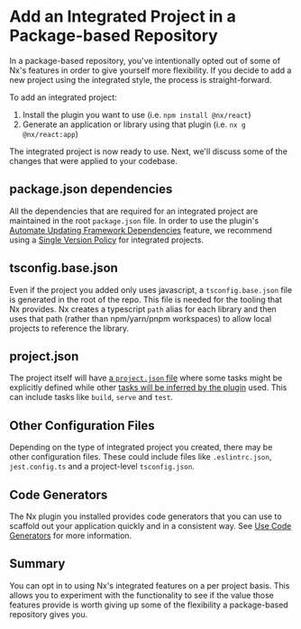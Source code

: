 # Add an Integrated Project in a Package-based Repository

In a package-based repository, you've intentionally opted out of some of Nx's features in order to give yourself more flexibility. If you decide to add a new project using the integrated style, the process is straight-forward.

To add an integrated project:

1. Install the plugin you want to use (i.e. `npm install @nx/react`)
2. Generate an application or library using that plugin (i.e. `nx g @nx/react:app`)

The integrated project is now ready to use. Next, we'll discuss some of the changes that were applied to your codebase.

## package.json dependencies

All the dependencies that are required for an integrated project are maintained in the root `package.json` file. In order to use the plugin's [Automate Updating Framework Dependencies](/features/automate-updating-dependencies) feature, we recommend using a [Single Version Policy](/concepts/more-concepts/dependency-management#single-version-policy) for integrated projects.

## tsconfig.base.json

Even if the project you added only uses javascript, a `tsconfig.base.json` file is generated in the root of the repo. This file is needed for the tooling that Nx provides. Nx creates a typescript `path` alias for each library and then uses that path (rather than npm/yarn/pnpm workspaces) to allow local projects to reference the library.

## project.json

The project itself will have [a `project.json` file](/reference/project-configuration#project-level-configuration-files) where some tasks might be explicitly defined while other [tasks will be inferred by the plugin](/concepts/inferred-tasks) used. This can include tasks like `build`, `serve` and `test`.

## Other Configuration Files

Depending on the type of integrated project you created, there may be other configuration files. These could include files like `.eslintrc.json`, `jest.config.ts` and a project-level `tsconfig.json`.

## Code Generators

The Nx plugin you installed provides code generators that you can use to scaffold out your application quickly and in a consistent way. See [Use Code Generators](/features/generate-code) for more information.

## Summary

You can opt in to using Nx's integrated features on a per project basis. This allows you to experiment with the functionality to see if the value those features provide is worth giving up some of the flexibility a package-based repository gives you.
